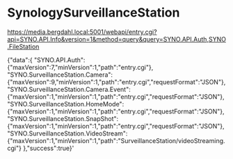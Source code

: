 # SynologySurveillanceStation

https://media.bergdahl.local:5001/webapi/entry.cgi?api=SYNO.API.Info&version=1&method=query&query=SYNO.API.Auth,SYNO.FileStation

{"data":{
"SYNO.API.Auth":{"maxVersion":7,"minVersion":1,"path":"entry.cgi"},
"SYNO.SurveillanceStation.Camera":{"maxVersion":9,"minVersion":1,"path":"entry.cgi","requestFormat":"JSON"},
"SYNO.SurveillanceStation.Camera.Event":{"maxVersion":1,"minVersion":1,"path":"entry.cgi","requestFormat":"JSON"},
"SYNO.SurveillanceStation.HomeMode":{"maxVersion":1,"minVersion":1,"path":"entry.cgi","requestFormat":"JSON"},
"SYNO.SurveillanceStation.SnapShot":{"maxVersion":1,"minVersion":1,"path":"entry.cgi","requestFormat":"JSON"},
"SYNO.SurveillanceStation.VideoStream":{"maxVersion":1,"minVersion":1,"path":"SurveillanceStation/videoStreaming.cgi"}
},"success":true}'